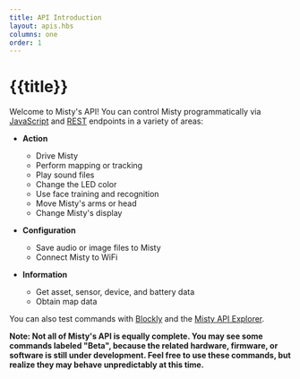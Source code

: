 ```yaml
---
title: API Introduction
layout: apis.hbs
columns: one
order: 1
---
```


# {{title}}

Welcome to Misty's API! You can control Misty programmatically via [JavaScript](../../api-reference/all-functions) and [REST](../../api-reference/rest) endpoints in a variety of areas:

- **Action**
  - Drive Misty
  - Perform mapping or tracking
  - Play sound files
  - Change the LED color
  - Use face training and recognition
  - Move Misty's arms or head
  - Change Misty's display


- **Configuration**
  - Save audio or image files to Misty
  - Connect Misty to WiFi


- **Information**  
  - Get asset, sensor, device, and battery data
  - Obtain map data


You can also test commands with [Blockly](../../../../../onboarding/3-ways-to-interact-with-misty/blockly) and the [Misty API Explorer](../../../../../onboarding/3-ways-to-interact-with-misty/api-explorer).

**Note: Not all of Misty's API is equally complete. You may see some commands labeled "Beta", because the related hardware, firmware, or software is still under development. Feel free to use these commands, but realize they may behave unpredictably at this time.**